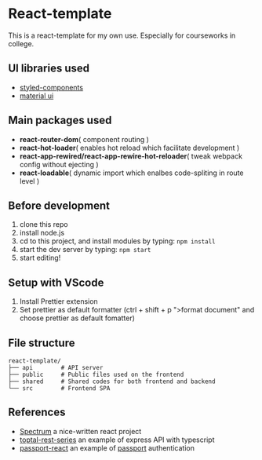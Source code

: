 # React-template

This is a react-template for my own use.
Especially for courseworks in college.

## UI libraries used

- [styled-components](https://github.com/styled-components/styled-components)
- [material ui](https://material-ui.com/)

## Main packages used

- **react-router-dom**( component routing )
- **react-hot-loader**( enables hot reload which facilitate development )
- **react-app-rewired/react-app-rewire-hot-reloader**( tweak webpack config without ejecting )
- **react-loadable**( dynamic import which enalbes code-spliting in route level )

## Before development

1. clone this repo
2. install node.js
3. cd to this project, and install modules by typing: `npm install`
4. start the dev server by typing: `npm start`
5. start editing!

## Setup with VScode

1. Install Prettier extension
2. Set prettier as default formatter (ctrl + shift + p ">format document" and choose prettier as default fomatter)

## File structure

```
react-template/
├── api        # API server
├── public     # Public files used on the frontend
├── shared     # Shared codes for both frontend and backend
└── src        # Frontend SPA
```

## References

- [Spectrum](https://github.com/withspectrum/spectrum) a nice-written react project
- [toptal-rest-series](https://github.com/makinhs/toptal-rest-series) an example of express API with typescript
- [passport-react](https://github.com/rmbh4211995/passport-react) an example of [passport](http://www.passportjs.org/) authentication
